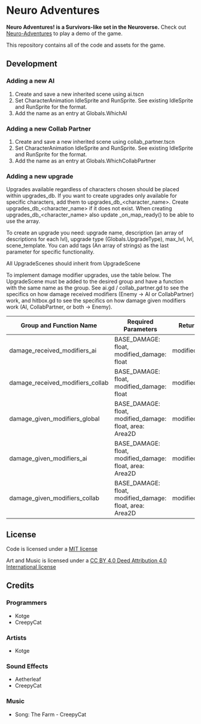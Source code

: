 # Neuro Adventures
**Neuro Adventures! is a Survivors-like set in the Neuroverse.** Check out [Neuro-Adventures](https://kotgedev.itch.io/neuro-adventures) to play a demo of the game. 

This repository contains all of the code and assets for the game. 

## Development 
### Adding a new AI 
1. Create and save a new inherited scene using ai.tscn 
2. Set CharacterAnimation IdleSprite and RunSprite. See existing IdleSprite and RunSprite for the format.
3. Add the name as an entry at Globals.WhichAI 
### Adding a new Collab Partner 
1. Create and save a new inherited scene using collab_partner.tscn
2. Set CharacterAnimation IdleSprite and RunSprite. See existing IdleSprite and RunSprite for the format.
3. Add the name as an entry at Globals.WhichCollabPartner 
### Adding a new upgrade 
Upgrades available regardless of characters chosen should be placed within upgrades_db. If you want to create upgrades only available for specific characters, add them to upgrades_db_<character_name>. Create upgrades_db_<character_name> if it does not exist. When creating upgrades_db_<character_name> also update _on_map_ready() to be able to use the array. 

To create an upgrade you need: upgrade name, description (an array of descriptions for each lvl), upgrade type (Globals.UpgradeType), max_lvl, lvl, scene_template. You can add tags (An array of strings) as the last parameter for specific functionality.

All UpgradeScenes should inherit from UpgradeScene 

To implement damage modifier upgrades, use the table below. The UpgradeScene must be added to the desired group and have a function with the same name as the group. See ai.gd / collab_partner.gd to see the specifics on how damage received modifiers (Enemy -> AI or CollabPartner) work, and hitbox.gd to see the specifics on how damage given modifiers work (AI, CollabPartner, or both -> Enemy). 

Group and Function Name | Required Parameters | Return Value | Description   
---|---|---|---
damage_received_modifiers_ai | BASE_DAMAGE: float, modified_damage: float | modified_damage | Enemy -> AI
damage_received_modifiers_collab | BASE_DAMAGE: float, modified_damage: float | modified_damage | Enemy -> CollabPartner
damage_given_modifiers_global | BASE_DAMAGE: float, modified_damage: float, area: Area2D | modified_damage | AI/CollabPartner -> Enemy
damage_given_modifiers_ai | BASE_DAMAGE: float, modified_damage: float, area: Area2D | modified_damage | AI -> Enemy
damage_given_modifiers_collab | BASE_DAMAGE: float, modified_damage: float, area: Area2D | modified_damage | CollabPartner -> Enemy 

## License
Code is licensed under a [MIT license](LICENSE.md) 

Art and Music is licensed under a [CC BY 4.0 Deed Attribution 4.0 International license](https://creativecommons.org/licenses/by/4.0/deed.en)

## Credits
### Programmers
- Kotge
- CreepyCat
### Artists
- Kotge
### Sound Effects
- Aetherleaf
- CreepyCat
### Music 
- Song: The Farm - CreepyCat
